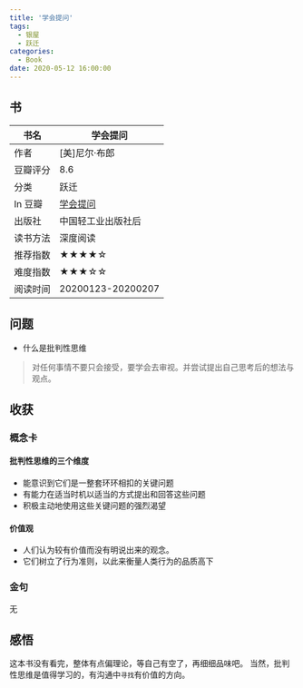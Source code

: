 ```yaml
---
title: '学会提问'
tags:
  - 银屋
  - 跃迁
categories:
  - Book
date: 2020-05-12 16:00:00
---
```



## 书

| 书名 | 学会提问 |
| --- | --- |
| 作者 | [美]尼尔·布郎 |
| 豆瓣评分 | 8.6 |
| 分类 | 跃迁 |
| In 豆瓣 | [学会提问](https://book.douban.com/subject/1504957/) |
| 出版社 | 中国轻工业出版社后 |
| 读书方法 | 深度阅读 |
| 推荐指数 | ★★★★☆ |
| 难度指数 | ★★★☆☆ |
| 阅读时间 | 20200123-20200207 |

<!--more-->

## 问题

- 什么是批判性思维
> 对任何事情不要只会接受，要学会去审视。并尝试提出自己思考后的想法与观点。

## 收获

### 概念卡

#### 批判性思维的三个维度

- 能意识到它们是一整套环环相扣的关键问题
- 有能力在适当时机以适当的方式提出和回答这些问题
- 积极主动地使用这些关键问题的强烈渴望

#### 价值观

- 人们认为较有价值而没有明说出来的观念。
- 它们树立了行为准则，以此来衡量人类行为的品质高下

### 金句

无

## 感悟

这本书没有看完，整体有点偏理论，等自己有空了，再细细品味吧。
当然，批判性思维是值得学习的，有沟通中`寻找`有价值的方向。